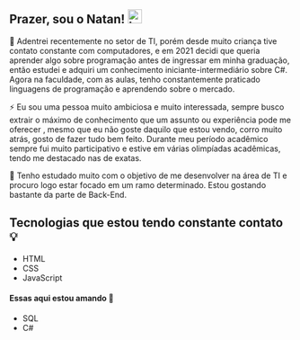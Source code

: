 ## Prazer, sou o Natan! <img src="https://upload.wikimedia.org/wikipedia/commons/thumb/0/05/Flag_of_Brazil.svg/1024px-Flag_of_Brazil.svg.png" alt="bandeira do brasil" length= "25" width="25"/>

<!--
**natandepes/natandepes** is a ✨ _special_ ✨ repository because its `README.md` (this file) appears on your GitHub profile.

Here are some ideas to get you started:

- 🔭 I’m currently working on ...
- 🌱 I’m currently learning ...
- 👯 I’m looking to collaborate on ...
- 🤔 I’m looking for help with ...
- 💬 Ask me about ...
- 📫 How to reach me: ...
- 😄 Pronouns: ...
- ⚡ Fun fact: ...
-->

👋  Adentrei recentemente no setor de TI, porém desde muito criança tive contato constante com computadores, e em 2021 decidi que queria aprender algo sobre 
programação antes de ingressar em minha graduação, então estudei e adquiri um conhecimento iniciante-intermediário sobre C#. Agora na faculdade, 
com as aulas, tenho constantemente praticado linguagens de programação e aprendendo sobre o mercado.

⚡  Eu sou uma pessoa muito ambiciosa e muito interessada, sempre busco extrair o máximo de conhecimento que um assunto ou experiência pode me oferecer
, mesmo que eu não goste daquilo que estou vendo, corro muito atrás, gosto de fazer tudo bem feito. Durante meu período acadêmico sempre fui muito 
participativo e estive em várias olimpíadas acadêmicas, tendo me destacado nas de exatas.

📖  Tenho estudado muito com o objetivo de me desenvolver na área de TI e procuro logo estar focado em um ramo determinado. Estou gostando bastante da
parte de Back-End.

## Tecnologias que estou tendo constante contato 💡
 - HTML
 - CSS
 - JavaScript
 #### Essas aqui estou amando 💓
 - SQL
 - C#
